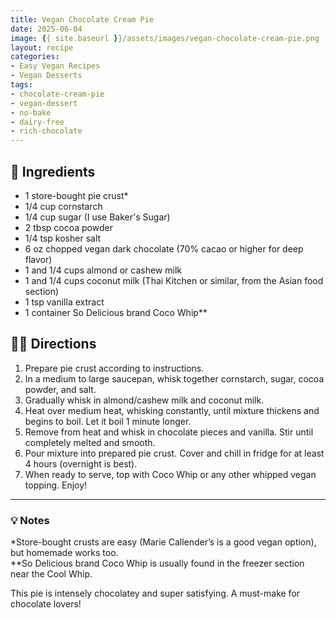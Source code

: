 ```yaml
---
title: Vegan Chocolate Cream Pie
date: 2025-06-04
image: {{ site.baseurl }}/assets/images/vegan-chocolate-cream-pie.png
layout: recipe
categories:
- Easy Vegan Recipes
- Vegan Desserts
tags:
- chocolate-cream-pie
- vegan-dessert
- no-bake
- dairy-free
- rich-chocolate
---
```


## 🧾 Ingredients

- 1 store-bought pie crust*  
- 1/4 cup cornstarch  
- 1/4 cup sugar (I use Baker's Sugar)  
- 2 tbsp cocoa powder  
- 1/4 tsp kosher salt  
- 6 oz chopped vegan dark chocolate (70% cacao or higher for deep flavor)  
- 1 and 1/4 cups almond or cashew milk  
- 1 and 1/4 cups coconut milk (Thai Kitchen or similar, from the Asian food section)  
- 1 tsp vanilla extract  
- 1 container So Delicious brand Coco Whip**  

## 👩‍🍳 Directions

1. Prepare pie crust according to instructions.  
2. In a medium to large saucepan, whisk together cornstarch, sugar, cocoa powder, and salt.  
3. Gradually whisk in almond/cashew milk and coconut milk.  
4. Heat over medium heat, whisking constantly, until mixture thickens and begins to boil. Let it boil 1 minute longer.  
5. Remove from heat and whisk in chocolate pieces and vanilla. Stir until completely melted and smooth.  
6. Pour mixture into prepared pie crust. Cover and chill in fridge for at least 4 hours (overnight is best).  
7. When ready to serve, top with Coco Whip or any other whipped vegan topping. Enjoy!


---

### 💡 Notes

*Store-bought crusts are easy (Marie Callender’s is a good vegan option), but homemade works too.  
**So Delicious brand Coco Whip is usually found in the freezer section near the Cool Whip.

This pie is intensely chocolatey and super satisfying. A must-make for chocolate lovers!
